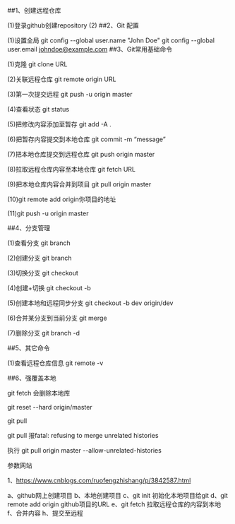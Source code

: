 ##1、创建远程仓库

(1)登录github创建repository
(2)
##2、Git 配置

(1)设置全局
git config --global user.name "John Doe"
git config --global user.email johndoe@example.com
##3、Git常用基础命令

(1)克隆 git clone URL

(2)关联远程仓库 git remote origin URL

(3)第一次提交远程 git push -u origin master

(4)查看状态 git status

(5)把修改内容添加至暂存 git add -A .

(6)把暂存内容提交到本地仓库 git commit -m “message”

(7)把本地仓库提交到远程仓库 git push origin master

(8)拉取远程仓库内容至本地仓库 git fetch URL

(9)把本地仓库内容合并到项目 git pull origin master

(10)git remote add origin你项目的地址

(11)git push -u origin master

##4、分支管理

(1)查看分支 git branch

(2)创建分支 git branch

(3)切换分支 git checkout

(4)创建+切换 git checkout -b

(5)创建本地和远程同步分支 git checkout -b dev origin/dev

(6)合并某分支到当前分支 git merge


(7)删除分支 git branch -d

##5、其它命令

(1)查看远程仓库信息 git remote -v

##6、强覆盖本地

git fetch 会删除本地库

git reset --hard origin/master

git pull

git pull 报fatal: refusing to merge unrelated histories

执行 git pull origin master --allow-unrelated-histories

参数网站

1、https://www.cnblogs.com/ruofengzhishang/p/3842587.html


a、github网上创建项目
b、本地创建项目
c、git init 初始化本地项目给git
d、git remote add origin github项目的URL
e、git fetch 拉取远程仓库的内容到本地
f、合并内容
h、提交至远程
